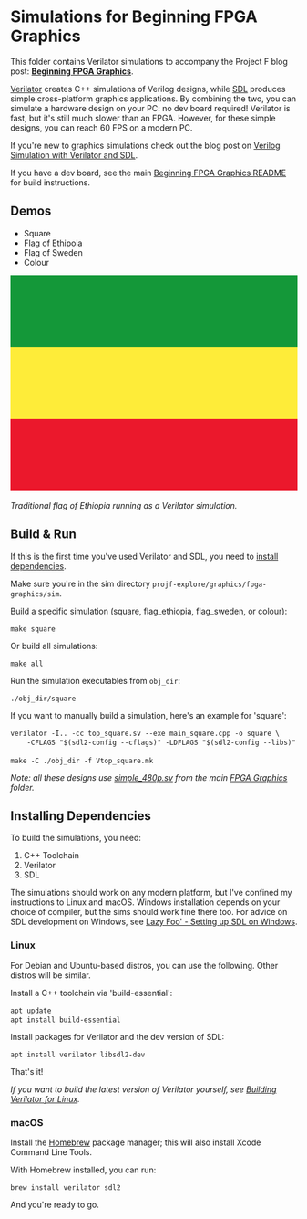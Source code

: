 # Simulations for Beginning FPGA Graphics

This folder contains Verilator simulations to accompany the Project F blog post: **[Beginning FPGA Graphics](https://projectf.io/posts/fpga-graphics/)**.

[Verilator](https://www.veripool.org/verilator/) creates C++ simulations of Verilog designs, while [SDL](https://www.libsdl.org) produces simple cross-platform graphics applications. By combining the two, you can simulate a hardware design on your PC: no dev board required! Verilator is fast, but it's still much slower than an FPGA. However, for these simple designs, you can reach 60 FPS on a modern PC.

If you're new to graphics simulations check out the blog post on [Verilog Simulation with Verilator and SDL](https://projectf.io/posts/verilog-sim-verilator-sdl/).

If you have a dev board, see the main [Beginning FPGA Graphics README](../README.md) for build instructions.

## Demos

* Square
* Flag of Ethipoia
* Flag of Sweden
* Colour

![](../../../doc/img/flag_ethiopia.png?raw=true "")

_Traditional flag of Ethiopia running as a Verilator simulation._

## Build & Run

If this is the first time you've used Verilator and SDL, you need to [install dependencies](#installing-dependencies).

Make sure you're in the sim directory `projf-explore/graphics/fpga-graphics/sim`.

Build a specific simulation (square, flag_ethiopia, flag_sweden, or colour):

```shell
make square
```

Or build all simulations:

```shell
make all
```

Run the simulation executables from `obj_dir`:

```shell
./obj_dir/square
```

If you want to manually build a simulation, here's an example for 'square':

```shell
verilator -I.. -cc top_square.sv --exe main_square.cpp -o square \
    -CFLAGS "$(sdl2-config --cflags)" -LDFLAGS "$(sdl2-config --libs)"

make -C ./obj_dir -f Vtop_square.mk
```

_Note: all these designs use [simple_480p.sv](../simple_480p.sv) from the main [FPGA Graphics](../) folder._

## Installing Dependencies

To build the simulations, you need:

1. C++ Toolchain
2. Verilator
3. SDL

The simulations should work on any modern platform, but I've confined my instructions to Linux and macOS. Windows installation depends on your choice of compiler, but the sims should work fine there too. For advice on SDL development on Windows, see [Lazy Foo' - Setting up SDL on Windows](https://lazyfoo.net/tutorials/SDL/01_hello_SDL/windows/index.php).

### Linux

For Debian and Ubuntu-based distros, you can use the following. Other distros will be similar.

Install a C++ toolchain via 'build-essential':

```shell
apt update
apt install build-essential
```

Install packages for Verilator and the dev version of SDL:

```shell
apt install verilator libsdl2-dev
```

That's it!

_If you want to build the latest version of Verilator yourself, see [Building Verilator for Linux](https://projectf.io/posts/building-ice40-fpga-toolchain/#verilator)._

### macOS

Install the [Homebrew](https://brew.sh/) package manager; this will also install Xcode Command Line Tools.

With Homebrew installed, you can run:

```shell
brew install verilator sdl2
```

And you're ready to go.
